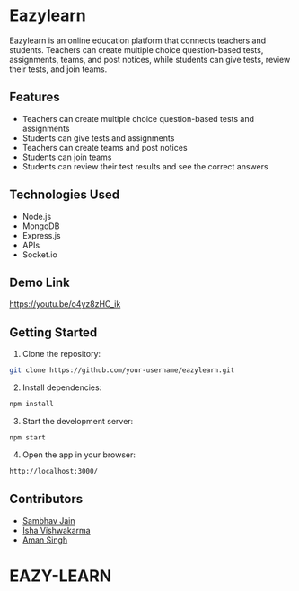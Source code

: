 # Eazylearn

Eazylearn is an online education platform that connects teachers and students. Teachers can create multiple choice question-based tests, assignments, teams, and post notices, while students can give tests, review their tests, and join teams.

## Features
- Teachers can create multiple choice question-based tests and assignments
- Students can give tests and assignments
- Teachers can create teams and post notices
- Students can join teams
- Students can review their test results and see the correct answers

## Technologies Used
- Node.js
- MongoDB
- Express.js
- APIs
- Socket.io

## Demo Link
<a href="https://youtu.be/o4yz8zHC_ik" target="_blank">https://youtu.be/o4yz8zHC_ik</a>

## Getting Started
1. Clone the repository:
```bash
git clone https://github.com/your-username/eazylearn.git
```

2. Install dependencies:
```bash
npm install
```

3. Start the development server:
```bash
npm start
```

4. Open the app in your browser:
```bash
http://localhost:3000/
```

## Contributors
* [Sambhav Jain](https://github.com/samjain233)
* [Isha Vishwakarma](https://github.com/ishavishwakarma29)
* [Aman Singh](https://github.com/amansingh0811)
# EAZY-LEARN
